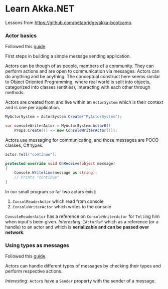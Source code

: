 # Learn Akka.NET

Lessons from https://github.com/petabridge/akka-bootcamp.


### Actor basics

Followed this [guide](https://github.com/petabridge/akka-bootcamp/blob/master/src/Unit-1/lesson2/README.md).

First steps in building a simple message sending application. 

Actors can be though of as people, members of a community. They can perform actions and
are open to communication via messages. Actors can do anything and be anything. 
The conceptual construct here seems similar to Object Oriented Programming, where
real world is split into objects, categorized into classes (entities), interacting
with each other through methods. 

Actors are created from and live within an `ActorSystem` which is their context and is
one per application.

```csharp
MyActorSystem = ActorSystem.Create("MyActorSystem");

var consoleWriterActor = MyActorSystem.ActorOf(
    Props.Create(() => new ConsoleWriterActor()));
```

Actors use messaging for communicating, and those messages are POCO classes, C# types.

```csharp
actor.Tell("continue");

protected override void OnReceive(object message)
{
    Console.Writeline(message as string);
    // Prints "continue"
}
```

In our small program so far two actors exist:
1. `ConsolReaderActor` which read from console
2. `ConsoleWriterActor` which writes to the console

`ConsoleReaderActor` has a reference on `ConsoleWriterActor` for `Tell`ing him when
input's been given.
_Interesting_: `IActorRef` which as a reference (or a handle) to an actor and which is
**serializable and can be passed over network**.

### Using types as messages

Followed this [guide](https://github.com/petabridge/akka-bootcamp/blob/master/src/Unit-1/lesson2/README.md).

Actors can handle different types of messages by checking their types and perform respective
actions. 

_Interesting_: `Actor`s have a `Sender` property with the sender of a message.